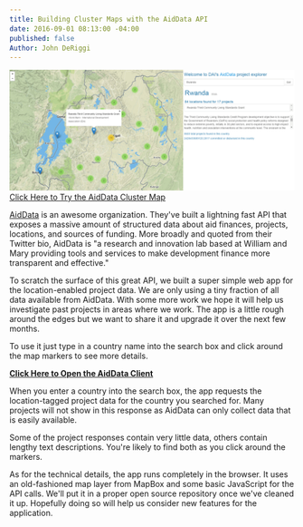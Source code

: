```yaml
---
title: Building Cluster Maps with the AidData API
date: 2016-09-01 08:13:00 -04:00
published: false
Author: John DeRiggi
---
```


![aiddataclient.PNG](/uploads/aiddataclient.PNG)
[Click Here to Try the AidData Cluster Map](http://daiblogviz.s3-website-us-east-1.amazonaws.com/)

[AidData](http://aiddata.org/) is an awesome organization. They've built a lightning fast API that exposes a massive amount of structured data about aid finances, projects, locations, and sources of funding.  More broadly and quoted from their Twitter bio, AidData is "a research and innovation lab based at William and Mary providing tools and services to make development finance more transparent and effective."

To scratch the surface of this great API, we built a super simple web app for the location-enabled project data. We are only using a tiny fraction of all data available from AidData. With some more work we hope it will help us investigate past projects in areas where we work. The app is a little rough around the edges but we want to share it and upgrade it over the next few months.

To use it just type in a country name into the search box and click around the map markers to see more details.
<!--more-->

**[Click Here to Open the AidData Client](http://daiblogviz.s3-website-us-east-1.amazonaws.com/)**

When you enter a country into the search box, the app requests the location-tagged project data for the country you searched for. Many projects will not show in this response as AidData can only collect data that is easily available.

Some of the project responses contain very little data, others contain lengthy text descriptions. You're likely to find both as you click around the markers.

As for the technical details, the app runs completely in the browser. It uses an old-fashioned map layer from MapBox and some basic JavaScript for the API calls. We'll put it in a proper open source repository once we've cleaned it up. Hopefully doing so will help us consider new features for the application.
